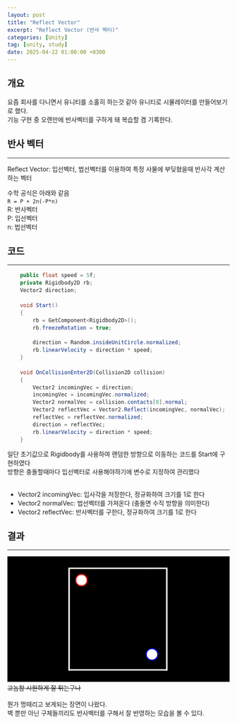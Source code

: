 ```yaml
---
layout: post
title: "Reflect Vector"
excerpt: "Reflect Vector (반사 벡터)"
categories: [Unity]
tag: [unity, study]
date: 2025-04-22 01:00:00 +0300
---
```

## 개요
요즘 회사를 다니면서 유니티를 소홀히 하는것 같아 유니티로 시뮬레이터를 만들어보기로 했다.<br>
기능 구현 중 오랜만에 반사벡터를 구하게 돼 복습할 겸 기록한다.

## 반사 벡터

---

Reflect Vector: 입선벡터, 법선벡터를 이용하여 특정 사물에 부딪혔을때 반사각 계산하는 벡터

수학 공식은 아래와 같음<br>
`R = P + 2n(-P*n)`<br>
R: 반사벡터<br>
P: 입선벡터<br>
n: 법선벡터<br>

## 코드

---
```C#
    public float speed = 5f;
    private Rigidbody2D rb;
    Vector2 direction;

    void Start()
    {
        rb = GetComponent<Rigidbody2D>();
        rb.freezeRotation = true;

        direction = Random.insideUnitCircle.normalized;
        rb.linearVelocity = direction * speed;
    }

    void OnCollisionEnter2D(Collision2D collision)
    {
        Vector2 incomingVec = direction;
        incomingVec = incomingVec.normalized;
        Vector2 normalVec = collision.contacts[0].normal;
        Vector2 reflectVec = Vector2.Reflect(incomingVec, normalVec);
        reflectVec = reflectVec.normalized;
        direction = reflectVec;
        rb.linearVelocity = direction * speed;
    }
```
일단 초기값으로 Rigidbody를 사용하여 랜덤한 방향으로 이동하는 코드를 Start에 구현하였다<br>
방향은 충돌할때마다 입선벡터로 사용해야하기에 변수로 지정하여 관리했다<br><br>
- Vector2 incomingVec: 입사각을 저장한다, 정규화하여 크기를 1로 한다
- Vector2 normalVec: 법선벡터를 가져온다 (충돌면 수직 방향을 의미한다)
- Vector2 reflectVec: 반사벡터를 구한다, 정규화하여 크기를 1로 한다

## 결과
---
![Image](/assets/img/Unity/RV.gif)<br>
~~고놈참 시원하게 잘 튀는구나~~<br><br>
뭔가 멍때리고 보게되는 장면이 나왔다.<br>
벽 뿐만 아닌 구체들끼리도 반사벡터를 구해서 잘 반영하는 모습을 볼 수 있다.